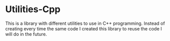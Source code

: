 # Utilities-Cpp
This is a library with different utilities to use in C++ programming. Instead of creating every time the same code I created this library to reuse the code I will do in the future.
